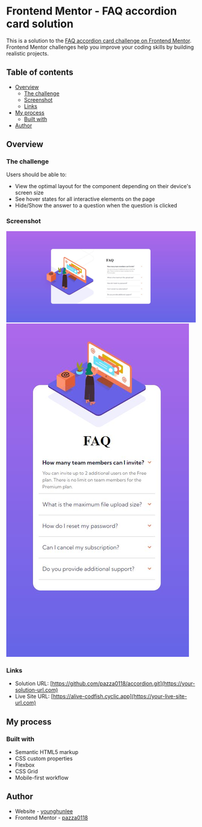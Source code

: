 # Frontend Mentor - FAQ accordion card solution

This is a solution to the [FAQ accordion card challenge on Frontend Mentor](https://www.frontendmentor.io/challenges/faq-accordion-card-XlyjD0Oam). Frontend Mentor challenges help you improve your coding skills by building realistic projects. 

## Table of contents

- [Overview](#overview)
  - [The challenge](#the-challenge)
  - [Screenshot](#screenshot)
  - [Links](#links)
- [My process](#my-process)
  - [Built with](#built-with)
- [Author](#author)


## Overview

### The challenge

Users should be able to:

- View the optimal layout for the component depending on their device's screen size
- See hover states for all interactive elements on the page
- Hide/Show the answer to a question when the question is clicked

### Screenshot

![](./screenshot/accordion-desktop.jpg)
![](./screenshot/accordion-mobile.jpg)


### Links

- Solution URL: [https://github.com/pazza0118/accordion.git](https://your-solution-url.com)
- Live Site URL: [https://alive-codfish.cyclic.app](https://your-live-site-url.com)

## My process

### Built with

- Semantic HTML5 markup
- CSS custom properties
- Flexbox
- CSS Grid
- Mobile-first workflow

## Author

- Website - [younghunlee](https://www.your-site.com)
- Frontend Mentor - [pazza0118](https://www.frontendmentor.io/profile/pazza0118)


